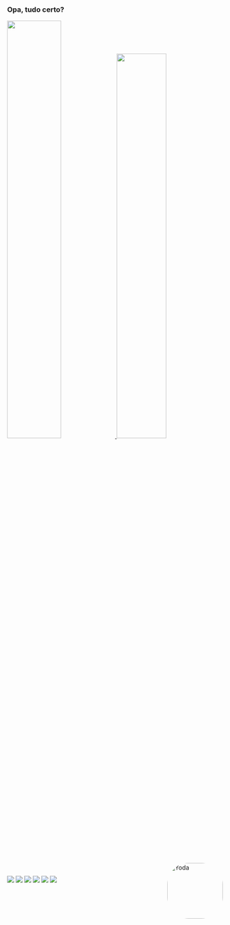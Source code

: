 ### Opa, tudo certo?

<div>
  <a href="https://github.com/rafaelcaetite">
  <img width="50%" src="https://github-readme-stats.vercel.app/api?username=rafaelcaetite&show_icons=true&theme=tokyonight&include_all_commits=true&count_private=true"/>
  <img width="48%" src="https://github-readme-stats.vercel.app/api/top-langs/?username=rafaelcaetite&layout=compact&langs_count=7&theme=tokyonight"/>
</div>
<div style="display: inline_block"><br>
  <img align="right" alt="Yoda" height="130" style="border-radius:50px;" src="https://c.tenor.com/1_5w5vXEH5gAAAAj/mandalorian-star-wars.gif">
</div>
 
  ##
 
 
<div> 
  <a href="https://www.youtube.com/channel/UCzDeuvO9QldWw9Wfr7MQfBw" target="_blank"><img src="https://img.shields.io/badge/YouTube-FF0000?style=for-the-badge&logo=youtube&logoColor=white" target="_blank"></a>
  <a href="https://instagram.com/rafaelmartins_" target="_blank"><img src="https://img.shields.io/badge/-Instagram-%23E4405F?style=for-the-badge&logo=instagram&logoColor=white" target="_blank"></a>
 	<a href="https://www.twitch.tv/martinsrafael" target="_blank"><img src="https://img.shields.io/badge/Twitch-9146FF?style=for-the-badge&logo=twitch&logoColor=white" target="_blank"></a>
 <a href="https://open.spotify.com/user/21cvnuoky6igfvrvcwgho2nai?si=8e386abf9a7049ed" target="_blank"><img src="https://img.shields.io/badge/Spotify-1ED760?&style=for-the-badge&logo=spotify&logoColor=white"></a> 
 <a href = "mailto:rafaelmcaetite@gmail.com"><img src="https://img.shields.io/badge/-Gmail-%23333?style=for-the-badge&logo=gmail&logoColor=white" target="_blank"></a>
 <a href="https://www.facebook.com/RafaelMartinsL" target="_blank"><img src="https://img.shields.io/badge/Facebook-1877F2?style=for-the-badge&logo=facebook&logoColor=white" target="_blank"></a>
</div>
